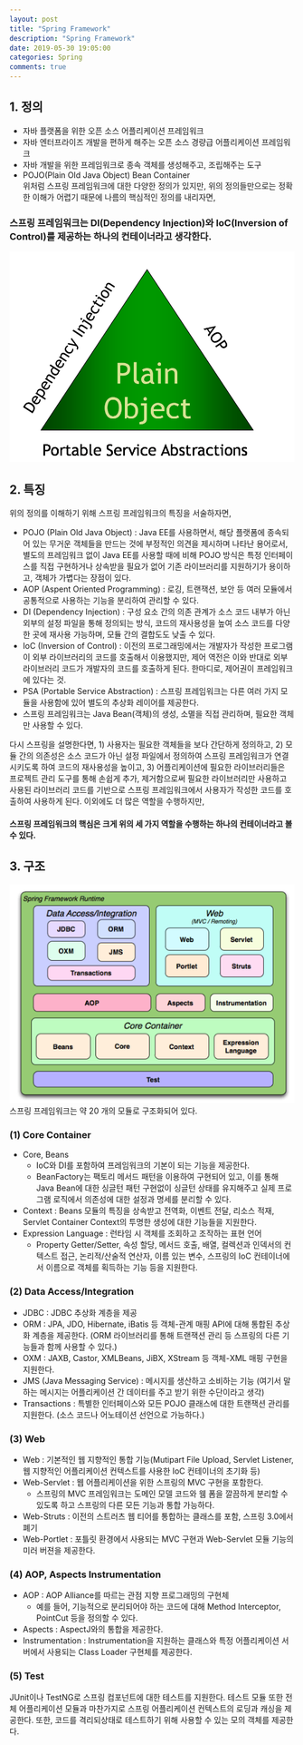 ```yaml
---
layout: post
title: "Spring Framework"
description: "Spring Framework"
date: 2019-05-30 19:05:00
categories: Spring
comments: true
---
```


## 1. 정의
- 자바 플랫폼을 위한 오픈 소스 어플리케이션 프레임워크
- 자바 엔터프라이즈 개발을 편하게 해주는 오픈 소스 경량급 어플리케이션 프레임워크
- 자바 개발을 위한 프레임워크로 종속 객체를 생성해주고, 조립해주는 도구
- POJO(Plain Old Java Object) Bean Container  
위처럼 스프링 프레임워크에 대한 다양한 정의가 있지만, 위의 정의들만으로는 정확한 이해가 어렵기 때문에 나름의 핵심적인 정의를 내리자면,  
### 스프링 프레임워크는 DI(Dependency Injection)와 IoC(Inversion of Control)를 제공하는 하나의 컨테이너라고 생각한다.  
![Spring Triangle](../../assets/Spring/1.PNG)

## 2. 특징
위의 정의를 이해하기 위해 스프링 프레임워크의 특징을 서술하자면,
- POJO (Plain Old Java Object) : Java EE를 사용하면서, 해당 플랫폼에 종속되어 있는 무거운 객체들을 만드는 것에 부정적인 의견을 제시하며 나타난 용어로서, 별도의 프레임워크 없이 Java EE를 사용할 때에 비해 POJO 방식은 특정 인터페이스를 직접 구현하거나 상속받을 필요가 없어 기존 라이브러리를 지원하기가 용이하고, 객체가 가볍다는 장점이 있다.
- AOP (Aspent Oriented Programming) : 로깅, 트랜잭션, 보안 등 여러 모듈에서 공통적으로 사용하는 기능을 분리하여 관리할 수 있다.
- DI (Dependency Injection) : 구성 요소 간의 의존 관계가 소스 코드 내부가 아닌 외부의 설정 파일을 통해 정의되는 방식, 코드의 재사용성을 높여 소스 코드를 다양한 곳에 재사용 가능하며, 모듈 간의 결합도도 낮출 수 있다.
- IoC (Inversion of Control) : 이전의 프로그래밍에서는 개발자가 작성한 프로그램이 외부 라이브러리의 코드를 호출해서 이용했지만, 제어 역전은 이와 반대로 외부 라이브러리 코드가 개발자의 코드를 호출하게 된다. 한마디로, 제어권이 프레임워크에 있다는 것.
- PSA (Portable Service Abstraction) : 스프링 프레임워크는 다른 여러 가지 모듈을 사용함에 있어 별도의 추상화 레이어를 제공한다.
- 스프링 프레임워크는 Java Bean(객체)의 생성, 소멸을 직접 관리하며, 필요한 객체만 사용할 수 있다.

다시 스프링을 설명한다면, 1) 사용자는 필요한 객체들을 보다 간단하게 정의하고, 2) 모듈 간의 의존성은 소스 코드가 아닌 설정 파일에서 정의하여 스프링 프레임워크가 연결시키도록 하여 코드의 재사용성을 높이고, 3) 어플리케이션에 필요한 라이브러리들은 프로젝트 관리 도구를 통해 손쉽게 추가, 제거함으로써 필요한 라이브러리만 사용하고 사용된 라이브러리 코드를 기반으로 스프링 프레임워크에서 사용자가 작성한 코드를 호출하여 사용하게 된다. 이외에도 더 많은 역할을 수행하지만,  
#### 스프링 프레임워크의 핵심은 크게 위의 세 가지 역할을 수행하는 하나의 컨테이너라고 볼 수 있다.

## 3. 구조
![Structure of Spring Framework](../../assets/Spring/2.PNG)  
스프링 프레임워크는 약 20 개의 모듈로 구조화되어 있다.

### (1) Core Container
- Core, Beans
  - IoC와 DI를 포함하여 프레임워크의 기본이 되는 기능을 제공한다.
  - BeanFactory는 팩토리 메서드 패턴을 이용하여 구현되어 있고, 이를 통해 Java Bean에 대한 싱글턴 패턴 구현없이 싱글턴 상태를 유지해주고 실제 프로그램 로직에서 의존성에 대한 설정과 명세를 분리할 수 있다.
- Context : Beans 모듈의 특징을 상속받고 전역화, 이벤트 전달, 리소스 적재, Servlet Container Context의 투명한 생성에 대한 기능들을 지원한다.
- Expression Language : 런타임 시 객체를 조회하고 조작하는 표현 언어
  - Property Getter/Setter, 속성 할당, 메서드 호출, 배열, 컬렉션과 인덱서의 컨텍스트 접근, 논리적/산술적 연산자, 이름 있는 변수, 스프링의 IoC 컨테이너에서 이름으로 객체를 획득하는 기능 등을 지원한다.

### (2) Data Access/Integration
- JDBC : JDBC 추상화 계층을 제공
- ORM : JPA, JDO, Hibernate, iBatis 등 객체-관계 매핑 API에 대해 통합된 추상화 계층을 제공한다. (ORM 라이브러리를 통해 트랜잭션 관리 등 스프링의 다른 기능들과 함께 사용할 수 있다.)
- OXM : JAXB, Castor, XMLBeans, JiBX, XStream 등 객체-XML 매핑 구현을 지원한다.
- JMS (Java Messaging Service) : 메시지를 생산하고 소비하는 기능 (여기서 말하는 메시지는 어플리케이션 간 데이터를 주고 받기 위한 수단이라고 생각)
- Transactions : 특별한 인터페이스와 모든 POJO 클래스에 대한 트랜잭션 관리를 지원한다. (소스 코드나 어노테이션 선언으로 가능하다.)

### (3) Web
- Web : 기본적인 웹 지향적인 통합 기능(Mutipart File Upload, Servlet Listener, 웹 지향적인 어플리케이션 컨텍스트를 사용한 IoC 컨테이너의 초기화 등)
- Web-Servlet : 웹 어플리케이션을 위한 스프링의 MVC 구현을 포함한다.
  - 스프링의 MVC 프레임워크는 도메인 모델 코드와 웸 폼을 깔끔하게 분리할 수 있도록 하고 스프링의 다른 모든 기능과 통합 가능하다.
- Web-Struts : 이전의 스트러츠 웹 티어를 통합하는 클래스를 포함, 스프링 3.0에서 폐기
- Web-Portlet : 포틀릿 환경에서 사용되는 MVC 구현과 Web-Servlet 모듈 기능의 미러 버젼을 제공한다.

### (4) AOP, Aspects Instrumentation
- AOP : AOP Alliance를 따르는 관점 지향 프로그래밍의 구현체
  - 예를 들어, 기능적으로 분리되어야 하는 코드에 대해 Method Interceptor, PointCut 등을 정의할 수 있다.
- Aspects : AspectJ와의 통합을 제공한다.
- Instrumentation : Instrumentation을 지원하는 클래스와 특정 어플리케이션 서버에서 사용되는 Class Loader 구현체를 제공한다.

### (5) Test
JUnit이나 TestNG로 스프링 컴포넌트에 대한 테스트를 지원한다. 테스트 모듈 또한 전체 어플리케이션 모듈과 마찬가지로 스프링 어플리케이션 컨텍스트의 로딩과 캐싱을 제공한다. 또한, 코드를 격리되상태로 테스트하기 위해 사용할 수 있는 모의 객체를 제공한다.
